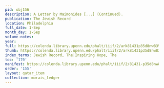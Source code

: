```yaml
---
pid: obj156
description: A Letter by Maimonides [...] (Continued).
publication: The Jewish Record
location: Philadelphia
full_date: 1-Sep
month_day: 1-Sep
volume-notes:
year:
full: https://colenda.library.upenn.edu/phalt/iiif/2/ark81431p35d8nw83%2FSHA256E-s7121038--e03767ba60fad7db089c4453d74bf0b9f4b01062814cb2fc083c173424eaa521.jpeg/full/3500,/0/default.jpg
thumb: https://colenda.library.upenn.edu/phalt/iiif/2/ark81431p35d8nw83%2FSHA256E-s7121038--e03767ba60fad7db089c4453d74bf0b9f4b01062814cb2fc083c173424eaa521.jpeg/full/!200,200/0/default.jpg
index_terms: Jewish Record, The|Inspiring Hope, The
toc: '170'
manifest: https://colenda.library.upenn.edu/phalt/iiif/2/81431-p35d8nw83/manifest
order: '155'
layout: qatar_item
collection: morais_ledger
---
```


